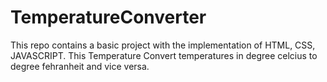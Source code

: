 # TemperatureConverter
This repo contains a basic project with the implementation of HTML, CSS, JAVASCRIPT.
This Temperature Convert temperatures in degree celcius to degree fehranheit and vice versa.
